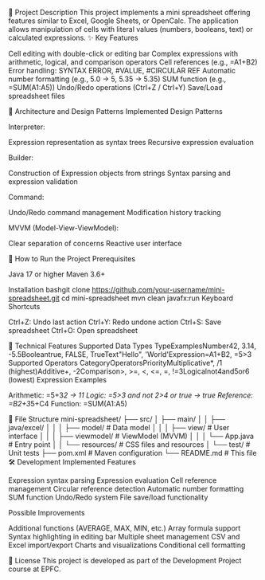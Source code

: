 📝 Project Description
This project implements a mini spreadsheet offering features similar to Excel, Google Sheets, or OpenCalc. The application allows manipulation of cells with literal values (numbers, booleans, text) or calculated expressions.
✨ Key Features

Cell editing with double-click or editing bar
Complex expressions with arithmetic, logical, and comparison operators
Cell references (e.g., =A1+B2)
Error handling: SYNTAX ERROR, #VALUE, #CIRCULAR REF
Automatic number formatting (e.g., 5.0 → 5, 5.35 → 5.35)
SUM function (e.g., =SUM(A1:A5))
Undo/Redo operations (Ctrl+Z / Ctrl+Y)
Save/Load spreadsheet files

🧠 Architecture and Design Patterns
Implemented Design Patterns

Interpreter:

Expression representation as syntax trees
Recursive expression evaluation


Builder:

Construction of Expression objects from strings
Syntax parsing and expression validation


Command:

Undo/Redo command management
Modification history tracking


MVVM (Model-View-ViewModel):

Clear separation of concerns
Reactive user interface



🚀 How to Run the Project
Prerequisites

Java 17 or higher
Maven 3.6+

Installation
bashgit clone https://github.com/your-username/mini-spreadsheet.git
cd mini-spreadsheet
mvn clean javafx:run
Keyboard Shortcuts

Ctrl+Z: Undo last action
Ctrl+Y: Redo undone action
Ctrl+S: Save spreadsheet
Ctrl+O: Open spreadsheet

🧪 Technical Features
Supported Data Types
TypeExamplesNumber42, 3.14, -5.5Booleantrue, FALSE, TrueText"Hello", 'World'Expression=A1+B2, =5>3
Supported Operators
CategoryOperatorsPriorityMultiplicative*, /1 (highest)Additive+, -2Comparison>, >=, <, <=, =, !=3Logicalnot4and5or6 (lowest)
Expression Examples

Arithmetic: =5+3*2 → 11
Logic: =5>3 and not 2>4 or true → true
Reference: =B2+3*5+C4
Function: =SUM(A1:A5)

📁 File Structure
mini-spreadsheet/
├── src/
│   ├── main/
│   │   ├── java/excel/
│   │   │   ├── model/        # Data model
│   │   │   ├── view/         # User interface
│   │   │   ├── viewmodel/    # ViewModel (MVVM)
│   │   │   └── App.java      # Entry point
│   │   └── resources/        # CSS files and resources
│   └── test/                 # Unit tests
├── pom.xml                   # Maven configuration
└── README.md                 # This file
🛠 Development
Implemented Features

 Expression syntax parsing
 Expression evaluation
 Cell reference management
 Circular reference detection
 Automatic number formatting
 SUM function
 Undo/Redo system
 File save/load functionality

Possible Improvements

 Additional functions (AVERAGE, MAX, MIN, etc.)
 Array formula support
 Syntax highlighting in editing bar
 Multiple sheet management
 CSV and Excel import/export
 Charts and visualizations
 Conditional cell formatting



📜 License
This project is developed as part of the Development Project course at EPFC.
